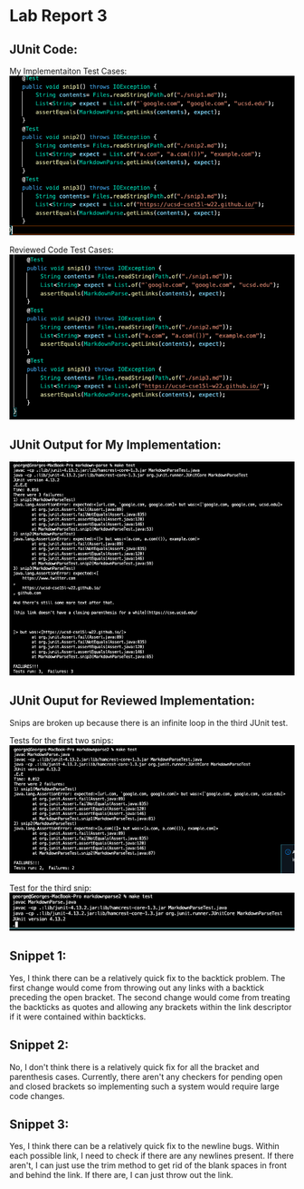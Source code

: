 # Lab Report 3

## JUnit Code:

My Implementaiton Test Cases:
![Image](JUnitTest.png)

Reviewed Code Test Cases:
![Image](JUnitTest2.png)

## JUnit Output for My Implementation:

![Image](MySnipTest.png)

## JUnit Ouput for Reviewed Implementation:
Snips are broken up because there is an infinite loop in the third JUnit test.

Tests for the first two snips:
![Image](Snip12Test.png)

Test for the third snip:
![Image](Snip3Test.png)
## Snippet 1:

Yes, I think there can be a relatively quick fix to the backtick problem.
The first change would come from throwing out any links with a backtick preceding the open bracket.
The second change would come from treating the backticks as quotes and allowing any brackets within the link descriptor if it were contained within backticks.

## Snippet 2:

No, I don't think there is a relatively quick fix for all the bracket and parenthesis cases.
Currently, there aren't any checkers for pending open and closed brackets so implementing such a system would require large code changes.

## Snippet 3:

Yes, I think there can be a relatively quick fix to the newline bugs.
Within each possible link, I need to check if there are any newlines present.
If there aren't, I can just use the trim method to get rid of the blank spaces in front and behind the link.
If there are, I can just throw out the link.